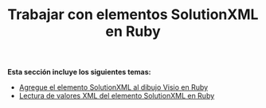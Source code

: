 ﻿---
title: Trabajar con elementos SolutionXML en Ruby
type: docs
weight: 80
url: /es/java/working-with-solutionxml-elements-in-ruby/
---
**Esta sección incluye los siguientes temas:**

- [Agregue el elemento SolutionXML al dibujo Visio en Ruby](/diagram/es/java/add-solutionxml-element-to-the-visio-drawing-in-ruby/)
- [Lectura de valores XML del elemento SolutionXML en Ruby](/diagram/es/java/reading-xml-values-from-the-solutionxml-element-in-ruby/)
